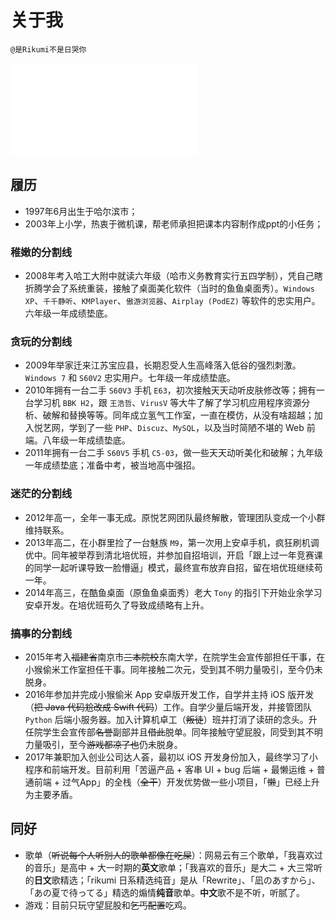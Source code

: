 # 关于我

`@是Rikumi不是日哭你`

<div class="music">
  <iframe frameborder="no" border="0" marginwidth="0" marginheight="0" src="//music.163.com/outchain/player?type=0&id=582976667&auto=1&height=32"></iframe>
</div>

## 履历

- 1997年6月出生于哈尔滨市；
- 2003年上小学，热衷于微机课，帮老师承担把课本内容制作成ppt的小任务；

### 稚嫩的分割线
- 2008年考入哈工大附中就读六年级（哈市义务教育实行五四学制），凭自己瞎折腾学会了系统重装，接触了桌面美化软件（当时的鱼鱼桌面秀）。`Windows XP`、`千千静听`、`KMPlayer`、`傲游浏览器`、`Airplay (PodEZ)` 等软件的忠实用户。六年级一年成绩垫底。

### 贪玩的分割线
- 2009年举家迁来江苏宝应县，长期忍受人生高峰落入低谷的强烈刺激。`Windows 7` 和 `S60V2` 忠实用户。七年级一年成绩垫底。
- 2010年拥有一台二手 `S60V3` 手机 `E63`，初次接触天天动听皮肤修改等；拥有一台学习机 `BBK H2`，跟 `王浩哲`、`VirusV` 等大牛了解了学习机应用程序资源分析、破解和替换等等。同年成立氢气工作室，一直在模仿，从没有啥超越；加入悦艺网，学到了一些 `PHP`、`Discuz`、`MySQL`，以及当时简陋不堪的 Web 前端。八年级一年成绩垫底。
- 2011年拥有一台二手 `S60V5` 手机 `C5-03`，做一些天天动听美化和破解；九年级一年成绩垫底；准备中考，被当地高中强招。

### 迷茫的分割线
- 2012年高一，全年一事无成。原悦艺网团队最终解散，管理团队变成一个小群维持联系。
- 2013年高二，在小群里捡了一台魅族 `M9`，第一次用上安卓手机，疯狂刷机调优中。同年被举荐到清北培优班，并参加自招培训，开启「跟上过一年竞赛课的同学一起听课导致一脸懵逼」模式，最终宣布放弃自招，留在培优班继续苟一年。
- 2014年高三，在酷鱼桌面（原鱼鱼桌面秀）老大 `Tony` 的指引下开始业余学习安卓开发。在培优班苟久了导致成绩略有上升。

### 搞事的分割线
- 2015年考入~~福建省~~南京市~~三本院校~~东南大学，在院学生会宣传部担任干事，在小猴偷米工作室担任干事。同年接触二次元，受到其不明力量吸引，至今仍未脱身。
- 2016年参加并完成小猴偷米 App 安卓版开发工作，自学并主持 iOS 版开发（~~把 Java 代码尬改成 Swift 代码~~）工作。自学少量后端开发，并接管团队 `Python` 后端小服务器。加入计算机卓工（~~叛徒~~）班并打消了读研的念头。升任院学生会宣传部~~名誉~~副部并且~~借此~~脱单。同年接触守望屁股，同受到其不明力量吸引，至今~~游戏都凉了也~~仍未脱身。
- 2017年兼职加入创业公司达人荟，最初以 iOS 开发身份加入，最终学习了小程序和前端开发。目前利用「苦逼产品 + 客串 UI + bug 后端 + 最懒运维 + 普通前端 + 过气App」的全栈（~~全干~~）开发优势做一些小项目，「~~懒~~」已经上升为主要矛盾。

## 同好

- 歌单（~~听说每个人听别人的歌单都像在吃屎~~）：网易云有三个歌单，「我喜欢过的音乐」是高中 + 大一时期的**英文**歌单；「我喜欢的音乐」是大二 + 大三常听的**日文**歌精选；「rikumi 日系精选纯音」是从「Rewrite」、「凪のあすから」、「あの夏で待ってる」精选的煽情**纯音**歌单。**中文**歌不是不听，听腻了。
- 游戏：目前只玩守望屁股和~~乞丐配置~~吃鸡。
